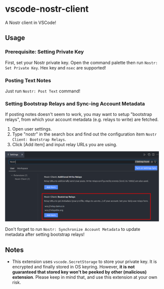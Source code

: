 # vscode-nostr-client

A Nostr client in VSCode!

## Usage

### Prerequisite: Setting Private Key
First, set your Nostr private key. Open the command palette then run `Nostr: Set Private Key`. Hex key and `nsec` are supported!

### Posting Text Notes
Just run `Nostr: Post Text` command!

### Setting Bootstrap Relays and Sync-ing Account Metadata
If posting notes doesn't seem to work, you may want to setup "bootstrap relays", from which your account metadata (e.g. relays to write) are fetched.

1. Open user settings.
2. Type "nostr" in the search box and find out the configuration item `Nostr Client: Bootstrap Relays`.
3. Click [Add item] and input relay URLs you are using.

![bootstrap relays config](./assets/vsc-nostr-bootstrap-relays-config.png)

Don't forget to run `Nostr: Synchronize Account Metadata` to update metadata after setting bootstrap relays!


## Notes
- This extension uses `vscode.SecretStorage` to store your private key. It is encrypted and finally stored in OS keyring. However, **it is not guaranteed that stored key won't be peeked by other (malicious) extension**. Please keep in mind that, and use this extension at your own risk.
